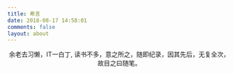 ```yaml
---
title: 希言
date: 2018-08-17 14:58:01
comments: false
layout: about
---
```


<p align="center">
余老去习懒，IT一白丁, 读书不多，意之所之，随即纪录，因其先后，无复全次，故目之曰随笔。
</p>